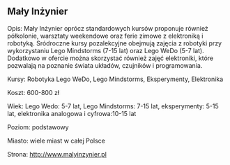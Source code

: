## Mały Inżynier

Opis: Mały Inżynier oprócz standardowych kursów proponuje również półkolonie, warsztaty weekendowe oraz ferie zimowe z elektroniką i robotyką. Sródroczne kursy pozalekcyjne obejmują zajęcia z robotyki przy wykorzystaniu Lego Mindstorms (7-15 lat) oraz Lego WeDo (5-7 lat). Dodatkowo w ofercie można skorzystać również zajęć elektroniki, które pozwalają na poznanie świata układów, czujników i programowania.
 
Kursy: Robotyka Lego WeDo, Lego Mindstorms, Eksperymenty, Elektronika

Koszt: 600-800 zł

Wiek: Lego Wedo: 5-7 lat, Lego Mindstorms: 7-15 lat, eksperymenty: 5-15 lat, elektronika analogowa i cyfrowa:10-15 lat

Poziom: podstawowy

Miasto: wiele miast w całej Polsce

Strona: http://www.malyinzynier.pl

